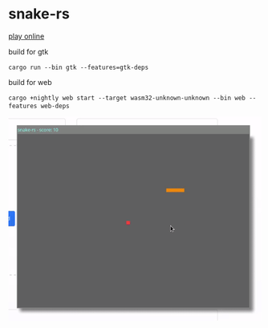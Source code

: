 # snake-rs

[play online](http://snake.kirjava.xyz)

build for gtk

```shell
cargo run --bin gtk --features=gtk-deps
```

build for web

```shell
cargo +nightly web start --target wasm32-unknown-unknown --bin web --features web-deps
```

<div align="center">
    <img src="static/snake-gtk.gif" alt="snake-gtk">
</div>
